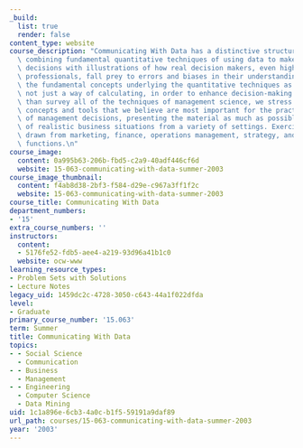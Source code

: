 ```yaml
---
_build:
  list: true
  render: false
content_type: website
course_description: "Communicating With Data has a distinctive structure and content,\
  \ combining fundamental quantitative techniques of using data to make informed management\
  \ decisions with illustrations of how real decision makers, even highly trained\
  \ professionals, fall prey to errors and biases in their understanding. We present\
  \ the fundamental concepts underlying the quantitative techniques as a way of thinking,\
  \ not just a way of calculating, in order to enhance decision-making skills.\_Rather\
  \ than survey all of the techniques of management science, we stress those fundamental\
  \ concepts and tools that we believe are most important for the practical analysis\
  \ of management decisions, presenting the material as much as possible in the context\
  \ of realistic business situations from a variety of settings. Exercises and examples\
  \ drawn from marketing, finance, operations management, strategy, and other management\
  \ functions.\n"
course_image:
  content: 0a995b63-206b-fbd5-c2a9-40adf446cf6d
  website: 15-063-communicating-with-data-summer-2003
course_image_thumbnail:
  content: f4ab8d38-2bf3-f584-d29e-c967a3ff1f2c
  website: 15-063-communicating-with-data-summer-2003
course_title: Communicating With Data
department_numbers:
- '15'
extra_course_numbers: ''
instructors:
  content:
  - 5176fe52-fdb5-aee4-a219-93d96a41b1c0
  website: ocw-www
learning_resource_types:
- Problem Sets with Solutions
- Lecture Notes
legacy_uid: 1459dc2c-4728-3050-c643-44a1f022dfda
level:
- Graduate
primary_course_number: '15.063'
term: Summer
title: Communicating With Data
topics:
- - Social Science
  - Communication
- - Business
  - Management
- - Engineering
  - Computer Science
  - Data Mining
uid: 1c1a896e-6cb3-4a0c-b1f5-59191a9daf89
url_path: courses/15-063-communicating-with-data-summer-2003
year: '2003'
---
```

